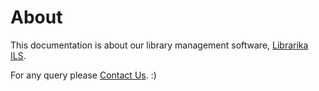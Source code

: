 # About

This documentation is about our library management software, [Librarika ILS](https://librarika.com). 



For any query please [Contact Us](https://librarika.com/spages/contact).   :)

